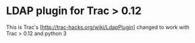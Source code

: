 # LDAP plugin for Trac > 0.12

This is Trac's [http://trac-hacks.org/wiki/LdapPlugin] changed to work with Trac > 0.12 and python 3

